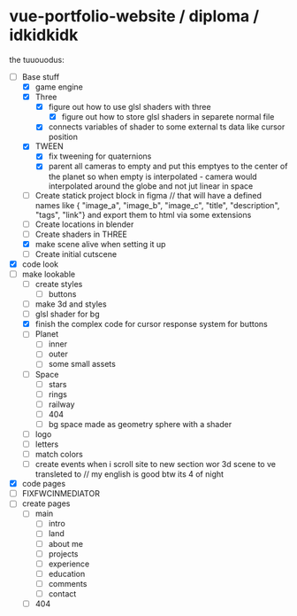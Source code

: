 # vue-portfolio-website / diploma / idkidkidk

the tuuouodus:

- [ ] Base stuff
    - [x] game engine
    - [x] Three
        - [x] figure out how to use glsl shaders with three
           - [x] figure out how to store glsl shaders in separete normal file
        - [x] connects variables of shader to some external ts data like cursor position
    - [x] TWEEN
        - [x] fix tweening for quaternions
        - [x] parent all cameras to empty and put this emptyes to the center of the planet so when empty is interpolated - camera would interpolated around the globe and not jut linear in space
    - [ ] Create statick project block in figma // that will have a defined names like { "image_a", "image_b", "image_c", "title", "description", "tags", "link"} and export them to html via some extensions
    - [ ] Create locations in blender
    - [ ] Create shaders in THREE
    - [x] make scene alive when setting it up
    - [ ] Create initial cutscene

- [x] code look
- [ ] make lookable
    - [ ] create styles
        - [ ] buttons
    - [ ] make 3d and styles
    - [ ] glsl shader for bg
    - [x] finish the complex code for cursor response system for buttons
    - [ ] Planet
        - [ ] inner
        - [ ] outer
        - [ ] some small assets
    - [ ] Space
        - [ ] stars
        - [ ] rings
        - [ ] railway
        - [ ] 404
        - [ ] bg space made as geometry sphere with a shader
    - [ ] logo
    - [ ] letters
    - [ ] match colors
    - [ ] create events when i scroll site to new section wor 3d scene to ve transleted to // my english is good btw its 4 of night

- [x] code pages
- [ ] FIXFWCINMEDIATOR
- [ ] create pages
    - [ ] main
        - [ ] intro
        - [ ] land
        - [ ] about me
        - [ ] projects
        - [ ] experience
        - [ ] education
        - [ ] comments
        - [ ] contact
    - [ ] 404
